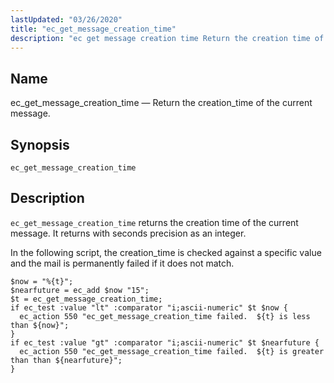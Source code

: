 ```yaml
---
lastUpdated: "03/26/2020"
title: "ec_get_message_creation_time"
description: "ec get message creation time Return the creation time of the current message ec get message creation time ec get message creation time returns the creation time of the current message It returns with seconds precision as an integer In the following script the creation time is checked against a..."
---
```


<a name="sieve.ref.ec_get_message_creation_time"></a> 
## Name

ec_get_message_creation_time — Return the creation_time of the current message.

## Synopsis

`ec_get_message_creation_time`

<a name="idp29624960"></a> 
## Description

`ec_get_message_creation_time` returns the creation time of the current message. It returns with seconds precision as an integer.

In the following script, the creation_time is checked against a specific value and the mail is permanently failed if it does not match.

<a name="example.ec_get_message_creation_time"></a> 


```
$now = "%{t}";
$nearfuture = ec_add $now "15";
$t = ec_get_message_creation_time;
if ec_test :value "lt" :comparator "i;ascii-numeric" $t $now {
  ec_action 550 "ec_get_message_creation_time failed.  ${t} is less than ${now}";
}
if ec_test :value "gt" :comparator "i;ascii-numeric" $t $nearfuture {
  ec_action 550 "ec_get_message_creation_time failed.  ${t} is greater than than ${nearfuture}";
}
```